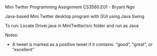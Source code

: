 Mini Twitter Programming Assignment
CS3560.E01 - Bryant Ngo

Java-based Mini Twitter desktop program with GUI using Java Swing

To run:
Locate Driver.java in MiniTwitter/src folder and run as Java

Notes:
- A tweet is marked as a positive tweet if it contains:
    "good", "great", or "excellent"